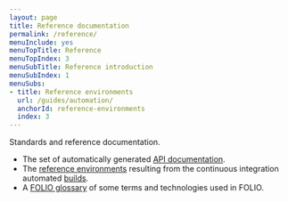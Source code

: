 ```yaml
---
layout: page
title: Reference documentation
permalink: /reference/
menuInclude: yes
menuTopTitle: Reference
menuTopIndex: 3
menuSubTitle: Reference introduction
menuSubIndex: 1
menuSubs:
- title: Reference environments
  url: /guides/automation/
  anchorId: reference-environments
  index: 3
---
```


Standards and reference documentation.

- The set of automatically generated [API documentation](/reference/api/).
- The [reference environments](/guides/automation/#reference-environments) resulting from the continuous integration automated [builds](/guides/automation/#software-build-pipeline).
- A [FOLIO glossary](/reference/glossary/) of some terms and technologies used in FOLIO.
